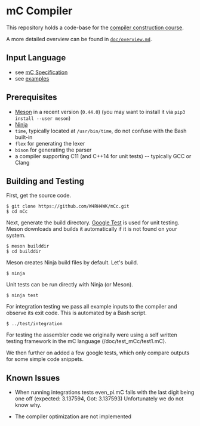 # mC Compiler

This repository holds a code-base for the [compiler construction course](https://github.com/W4RH4WK/UIBK-703602-Compiler-Construction).

A more detailed overview can be found in [`doc/overview.md`](doc/overview.md).

## Input Language

- see [mC Specification](https://github.com/W4RH4WK/UIBK-703602-Compiler-Construction/blob/master/mC_specification.md)
- see [examples](doc/examples)

## Prerequisites

- [Meson](http://mesonbuild.com/) in a recent version (`0.44.0`)
  (you may want to install it via `pip3 install --user meson`)
- [Ninja](https://ninja-build.org/)
- `time`, typically located at `/usr/bin/time`, do not confuse with the Bash built-in
- `flex` for generating the lexer
- `bison` for generating the parser
- a compiler supporting C11 (and C++14 for unit tests) -- typically GCC or Clang

## Building and Testing

First, get the source code.

    $ git clone https://github.com/W4RH4WK/mCc.git
    $ cd mCc

Next, generate the build directory.
[Google Test](https://github.com/google/googletest) is used for unit testing.
Meson downloads and builds it automatically if it is not found on your system.

    $ meson builddir
    $ cd builddir

Meson creates Ninja build files by default.
Let's build.

    $ ninja

Unit tests can be run directly with Ninja (or Meson).

    $ ninja test

For integration testing we pass all example inputs to the compiler and observe its exit code.
This is automated by a Bash script.

    $ ../test/integration

For testing the assembler code we originally were using a self written testing framework in the mC
language (/doc/test_mCc/test1.mC).

We then further on added a few google tests, which only compare outputs for some simple code snippets.


## Known Issues

- When running integrations tests even_pi.mC fails with the last digit being one off
(expected: 3.137594, Got: 3.137593)
Unfortunately we do not know why.

- The compiler optimization are not implemented